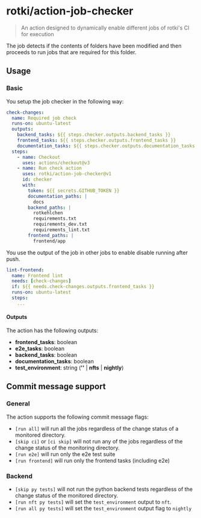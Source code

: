 # rotki/action-job-checker

> An action designed to dynamically enable different jobs of rotki's CI for execution

The job detects if the contents of folders have been modified and then proceeds to run jobs that are required
for this folder.

## Usage

### Basic

You setup the job checker in the following way:

```yaml
check-changes:
  name: Required job check
  runs-on: ubuntu-latest
  outputs:
    backend_tasks: ${{ steps.checker.outputs.backend_tasks }}
    frontend_tasks: ${{ steps.checker.outputs.frontend_tasks }}
    documentation_tasks: ${{ steps.checker.outputs.documentation_tasks }}
  steps:
    - name: Checkout
      uses: actions/checkout@v3
    - name: Run check action
      uses: rotki/action-job-checker@v1
      id: checker
      with:
        token: ${{ secrets.GITHUB_TOKEN }}
        documentation_paths: |
          docs
        backend_paths: |
          rotkehlchen
          requirements.txt
          requirements_dev.txt
          requirements_lint.txt
        frontend_paths: |
          frontend/app
```

You use the output of the job in other jobs to enable disable running after push.

```yaml
lint-frontend:
  name: Frontend lint
  needs: [check-changes]
  if: ${{ needs.check-changes.outputs.frontend_tasks }}
  runs-on: ubuntu-latest
  steps:
    ...
```

#### Outputs

The action has the following outputs:

- **frontend_tasks**: boolean
- **e2e_tasks**: boolean
- **backend_tasks**: boolean
- **documentation_tasks**: boolean
- **test_environment**: string (**''** | **nfts** | **nightly**)

## Commit message support

### General

The action supports the following commit message flags:

- `[run all]` will run all the jobs regardless of the change status of a monitored directory.
- `[skip ci]` or `[ci skip]` will not run any of the jobs regardless of the change status of the monitoring directory.
- `[run e2e]` will run only the e2e test suite
- `[run frontend]` will run only the frontend tasks (including e2e)

### Backend

- `[skip py tests]` will not run the python backend tests regardless of the change status of the monitored directory.
- `[run nft py tests]` will set the `test_environment` output to `nft`.
- `[run all py tests]` will set the `test_environment` output flag to `nightly`

